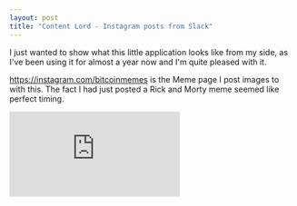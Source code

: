 ```yaml
---
layout: post
title: "Content Lord - Instagram posts from Slack"
---
```


I just wanted to show what this little application looks like from my side, as I've been using it for almost a year now and I'm quite pleased with it.

<a href="https://instagram.com/bitcoinmemes/">https://instagram.com/bitcoinmemes</a> is the Meme page I post images to with this. The fact I had just posted a Rick and Morty meme seemed like perfect timing.

<p style="text-align: center">
<div class='embed-container'><iframe src='https://www.youtube.com/embed/e-SM7wKrpgk' frameborder='0' allowfullscreen></iframe></div>
</p>
